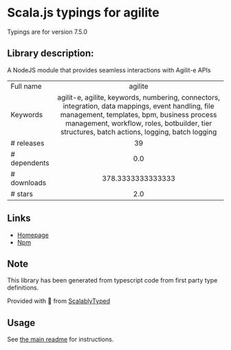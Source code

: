 
# Scala.js typings for agilite

Typings are for version 7.5.0

## Library description:
A NodeJS module that provides seamless interactions with Agilit-e APIs

|                    |                 |
| ------------------ | :-------------: |
| Full name          | agilite |
| Keywords           | agilit-e, agilite, keywords, numbering, connectors, integration, data mappings, event handling, file management, templates, bpm, business process management, workflow, roles, botbuilder, tier structures, batch actions, logging, batch logging |
| # releases         | 39 |
| # dependents       | 0.0 |
| # downloads        | 378.3333333333333 |
| # stars            | 2.0 |

## Links
- [Homepage](https://agilite.io)
- [Npm](https://www.npmjs.com/package/agilite)
    


## Note
This library has been generated from typescript code from first party type definitions.

Provided with :purple_heart: from [ScalablyTyped](https://github.com/oyvindberg/ScalablyTyped)

## Usage
See [the main readme](../../readme.md) for instructions.


